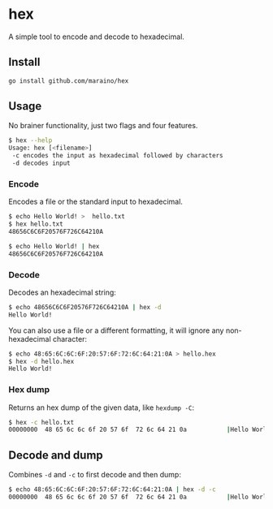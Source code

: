 # hex

A simple tool to encode and decode to hexadecimal.

## Install

```sh
go install github.com/maraino/hex
```

## Usage

No brainer functionality, just two flags and four features.

```sh
$ hex --help
Usage: hex [<filename>]
 -c encodes the input as hexadecimal followed by characters
 -d decodes input
```

### Encode

Encodes a file or the standard input to hexadecimal.

```sh
$ echo Hello World! >  hello.txt
$ hex hello.txt
48656C6C6F20576F726C64210A
```

```sh
$ echo Hello World! | hex
48656C6C6F20576F726C64210A
```

### Decode

Decodes an hexadecimal string:

```sh
$ echo 48656C6C6F20576F726C64210A | hex -d
Hello World!
```

You can also use a file or a different formatting, it will ignore any
non-hexadecimal character:

```sh
$ echo 48:65:6C:6C:6F:20:57:6F:72:6C:64:21:0A > hello.hex
$ hex -d hello.hex
Hello World!
```

### Hex dump

Returns an hex dump of the given data, like `hexdump -C`:

```sh
$ hex -c hello.txt
00000000  48 65 6c 6c 6f 20 57 6f  72 6c 64 21 0a           |Hello World!.|
```

## Decode and dump

Combines `-d` and `-c` to first decode and then dump:

```sh
$ echo 48:65:6C:6C:6F:20:57:6F:72:6C:64:21:0A | hex -d -c
00000000  48 65 6c 6c 6f 20 57 6f  72 6c 64 21 0a           |Hello World!.|
```
